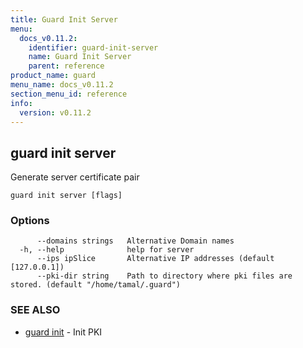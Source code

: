 ```yaml
---
title: Guard Init Server
menu:
  docs_v0.11.2:
    identifier: guard-init-server
    name: Guard Init Server
    parent: reference
product_name: guard
menu_name: docs_v0.11.2
section_menu_id: reference
info:
  version: v0.11.2
---
```


## guard init server

Generate server certificate pair

```
guard init server [flags]
```

### Options

```
      --domains strings   Alternative Domain names
  -h, --help              help for server
      --ips ipSlice       Alternative IP addresses (default [127.0.0.1])
      --pki-dir string    Path to directory where pki files are stored. (default "/home/tamal/.guard")
```

### SEE ALSO

* [guard init](/docs/v0.11.2/reference/guard_init)	 - Init PKI

